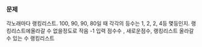 ### 문제
각노래마다 랭킹리스트. 
100, 90, 90, 80일 때 각각의 등수는 1, 2, 2, 4등
몇등인지.
랭킹리스트에올라갈 수 없을정도로 작음 -1
입력
점수수 , 새로운점수, 랭킹리스트 올라갈수 있는 수
랭킹리스트
